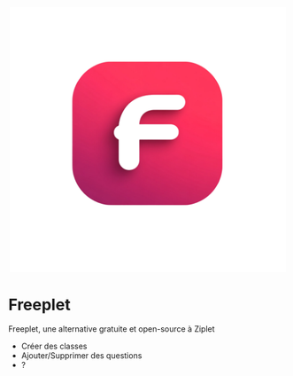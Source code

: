 <p align="center">
  <img src="https://raw.githubusercontent.com/XenocodeRCE/Freeplet/main/logo_freeplet.png" alt="Logo" style="width:500px;">
</p>

# Freeplet
Freeplet, une alternative gratuite et open-source à Ziplet


- Créer des classes
- Ajouter/Supprimer des questions
- ?

